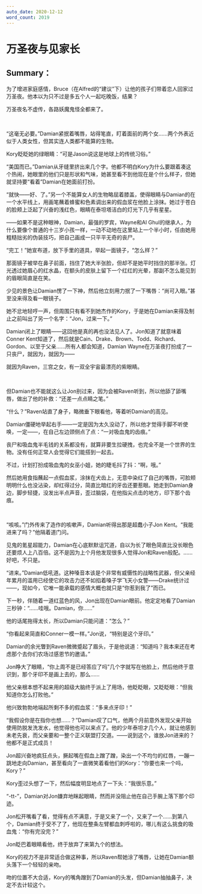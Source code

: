 ```yaml
---
auto_date: 2020-12-12
word_count: 2019
---
```


# 万圣夜与见家长

## Summary：

为了增进家庭感情，Bruce（在Alfred的“建议”下）让他的孩子们带着恋人回家过万圣夜。他本以为只不过是多五个人一起吃晚饭，结果？

万圣夜名不虚传，各路妖魔鬼怪全都来了。

<br>

“这毫无必要。”Damian紧抿着嘴唇，站得笔直，盯着面前的两个女……两个外表近似于人类女性，但其实连人类都不能算的生物。

Kory眨眨她的绿眼睛：“可是Jason说这是地球上的传统习俗。”

“美国而已。”Damian从牙缝里挤出来几个字。他都不明白Kory为什么要跟着凑这个热闹，她眼里的他们只是形状和气味，她甚至看不到他现在是个什么样子，但她就坚持要“看着”Damian在她面前打扮。

“就快——好、了。”另一个不能算女人的生物略屈着膝盖，使得眼睛与Damian的在一个水平线上，用画笔蘸着蜂蜜和色素调出来的假血浆在他脸上涂抹。她过于苍白的脸颊上泛起了兴奋的浅红色，眼睛在泰坦塔洁白的灯光下几乎有星星。

——如果不是这种眼神，Damian，最强的罗宾，Wayne和Al Ghul的继承人，为什么要像个普通的十三岁小孩一样，一动不动地在这里站上一个半小时，任由她用粗糙拙劣的伪装技巧，把自己画成一只平平无奇的丧尸。

“完工！”她宣布道，放下手里的道具，举起一面镜子，“怎么样？”

那面镜子被举在鼻子前面，挡住了她大半张脸，但却不是她平时挡住的那半张。灯光透过她眉心的红水晶，在额头的皮肤上留下一个红红的光晕，那副不怎么能见到的眉眼简直是在笑。

少见的景色让Damian愣了一下神，然后他立刻用力抿了一下嘴唇：“尚可入眼。”甚至没来得及看一眼镜子。

她不忿地轻哼一声，但周围只有看不到她杰作的Kory，于是她在Damian来得及制止之前叫出了另一个名字：“Jon，过来一下。”

Damian闭上了眼睛——这回他是真的再也没法见人了。Jon知道了就意味着Conner Kent知道了，然后就是Cain、Drake、Brown、Todd、Richard、Gordon、以至于父亲……所有人都会知道，Damian Wayne在万圣夜打扮成了一只丧尸，就因为，就因为——

就因为Raven，三宫之女，有一双全宇宙最漂亮的紫眼睛。

<br>

但Damian也不能就这么让Jon别过来，因为会被Raven听到，所以他舔了舔嘴唇，做出了他的补救：“还差一点点睛之笔。”

“什么？”Raven站直了身子，略微垂下眼看他，等着听Damian的高见。

Damian僵硬地举起右手——一定是因为太久没动了，所以他才觉得手脚不听使唤，一定——，在自己左边颈侧点了点：“一对吸血鬼的齿痕。”

丧尸和吸血鬼半毛钱的关系都没有，就算非要生拉硬拽，也完全不是一个世界的生物。没有任何正常人会觉得它们能搭到一起去。

不过，计划打扮成吸血鬼的女巫小姐，她的睫毛抖了抖：“啊，哦。”

然后她用食指蘸起一点假血浆，涂抹在犬齿上，无意中染红了自己的嘴唇，可脸颊明明什么也没沾染，却红得过分，简直比暗红的牙齿还要惹眼。她走到Damian身边，脚步轻捷，没发出半点声音，歪过脑袋，在他指尖点击的地方，印下那个齿痕。

<br>

“咳咳。”门外传来了造作的咳嗽声，Damian听得出那是超蠢小子Jon Kent。“我能进来了吗？”他隔着道门问。

见鬼的氪星超能力，Damian在心底默默诅咒道，自以为长了眼色简直比没长眼色还要烦人上八百倍。这不是因为上个月他发现很多人觉得Jon和Raven般配。……好吧，不只是。

“进来。”Damian低吼道。这种嗓音本该是个非常有威慑性的战略性武器，但父亲经年累月的滥用已经使它的攻击力还不如掐着嗓子学飞天小女警——Drake统计过——，现如今，它唯一能承载的感情大概也就只是“你惹到我了”而已。

下一秒，伴随着一道红蓝色的风，Jon出现在Damian眼前。他定定地看了Damian三秒钟：“……哇哦。Damian，你……”

他的话尾拖得太长，所以Damian只能问道：“怎么？”

“你看起来简直和Conner一模一样。”Jon说，“特别是这个牙印。”

Damian的余光瞥到Raven微微蹙起了眉头，于是他说道：“知道吗？我本来还在考虑那个去你们农场过感恩节的邀请。”

Jon睁大了眼睛，“你上周不是已经答应了吗”几个字就写在他脸上，然后他终于意识到，那个牙印不是画上去的，那么……

他父亲根本想不起来用的超级大脑终于派上了用场，他眨眨眼，又眨眨眼：“但我知道你怎么打败他。”

他兴致勃勃地端起所剩不多的假血浆：“多来点牙印！”

“我假设你是在指你也想……？”Damian叹了口气，他两个月前意外发现父亲开始使用防脱发洗发水，他觉得他也可以来点了。他的少年泰坦才几个人，就让他感到未老先衰，而父亲要和一整个正义联盟打交道。——说到这个，谁放Jon进来的？他都不是正式成员！

Jon超兴奋地疯狂点头，撅起嘴在假血上蹭了蹭，染出一个不均匀的红唇，一蹦一跳地走向Damian，甚至看向了一直微笑着看他们的Kory：“你要也来一个吗，Kory？”

Kory歪过头想了一下，然后幅度明显地点了一下头：“我很乐意。”

“-tt-”，Damian对Jon嫌弃地眯起眼睛，然而并没阻止他在自己手腕上落下那个印迹。

Jon松开嘴看了看，觉得有点不满意，于是又来了一个，又来了一个……到第八个，Damian终于受不了了，他现在整条左臂都血刺呼啦的，哪儿有这么挑食的吸血鬼：“你有完没完？”

Jon眨巴着眼睛看他，终于放弃了来第九个的想法。

Kory的视力不是非常适合做这种事，所以Raven帮她涂了嘴唇，让她在Damian额头落下一个轻轻的亲吻。

吻的位置不大合适，Kory的嘴角蹭到了Damian的头发，但Damian抽抽鼻子，决定不去计较这个。
